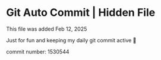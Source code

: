 # Git Auto Commit | Hidden File

This file was added Feb 12, 2025

Just for fun and keeping my daily git commit active 🤪

commit number: 1530544
